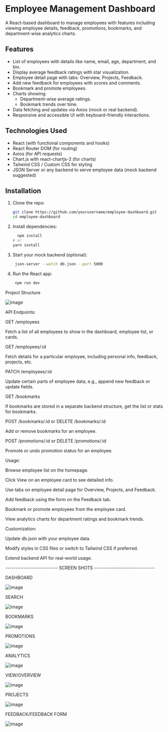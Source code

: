 # Employee Management Dashboard

A React-based dashboard to manage employees with features including viewing employee details, feedback, promotions, bookmarks, and department-wise analytics charts.

## Features

- List of employees with details like name, email, age, department, and bio.
- Display average feedback ratings with star visualization.
- Employee detail page with tabs: Overview, Projects, Feedback.
- Add new feedback for employees with scores and comments.
- Bookmark and promote employees.
- Charts showing:
  - Department-wise average ratings.
  - Bookmark trends over time.
- Data fetching and updates via Axios (mock or real backend).
- Responsive and accessible UI with keyboard-friendly interactions.

## Technologies Used

- React (with functional components and hooks)
- React Router DOM (for routing)
- Axios (for API requests)
- Chart.js with react-chartjs-2 (for charts)
- Tailwind CSS / Custom CSS for styling
- JSON Server or any backend to serve employee data (mock backend suggested)

## Installation

1. Clone the repo:

   ```bash
   git clone https://github.com/yourusername/employee-dashboard.git
   cd employee-dashboard
2. Install dependencies:
    ```bash
      npm install
    # or
    yarn install

3. Start your mock backend (optional):
     ```bash
      json-server --watch db.json --port 5000

4. Run the React app:
     ```bash
      npm run dev
     
Project Structure

![image](https://github.com/user-attachments/assets/6e0f38b0-27a2-447b-b5d9-907f14ae436b)


API Endpoints:

GET /employees

Fetch a list of all employees to show in the dashboard, employee list, or cards.

GET /employees/:id

Fetch details for a particular employee, including personal info, feedback, projects, etc.

PATCH /employees/:id

Update certain parts of employee data, e.g., append new feedback or update fields.

GET /bookmarks

If bookmarks are stored in a separate backend structure, get the list or stats for bookmarks.

POST /bookmarks/:id or DELETE /bookmarks/:id

Add or remove bookmarks for an employee.

POST /promotions/:id or DELETE /promotions/:id

Promote or undo promotion status for an employee.


Usage:

Browse employee list on the homepage.

Click View on an employee card to see detailed info.

Use tabs on employee detail page for Overview, Projects, and Feedback.

Add feedback using the form on the Feedback tab.

Bookmark or promote employees from the employee card.

View analytics charts for department ratings and bookmark trends.


Customization:

Update db.json with your employee data.

Modify styles in CSS files or switch to Tailwind CSS if preferred.

Extend backend API for real-world usage.


--------------------------  SCREEN SHOTS ------------------------------

DASHBOARD

![image](https://github.com/user-attachments/assets/09f7e7cb-1a3f-43c8-a4b9-23a67e3321a9)

SEARCH

![image](https://github.com/user-attachments/assets/c5b89f4c-bd78-4fdb-81b6-7047d28952df)

BOOKMARKS

![image](https://github.com/user-attachments/assets/043de788-c660-4896-abef-f33553ecb80b)

PROMOTIONS

![image](https://github.com/user-attachments/assets/fa16deb7-f013-4b52-9202-5b2247ac2567)

ANALYTICS

![image](https://github.com/user-attachments/assets/c5edfb06-328d-474d-be58-4b4d6140aa9d)

VIEW/OVERVIEW

![image](https://github.com/user-attachments/assets/9a25fb72-4129-426e-b861-6059f3ccdd3a)

PROJECTS

![image](https://github.com/user-attachments/assets/539dfd1c-1ff7-43cd-950d-f67421eacf05)

FEEDBACK/FEEDBACK FORM

![image](https://github.com/user-attachments/assets/a55ca4bd-8c67-4e2c-8936-36b0212cacf9)







